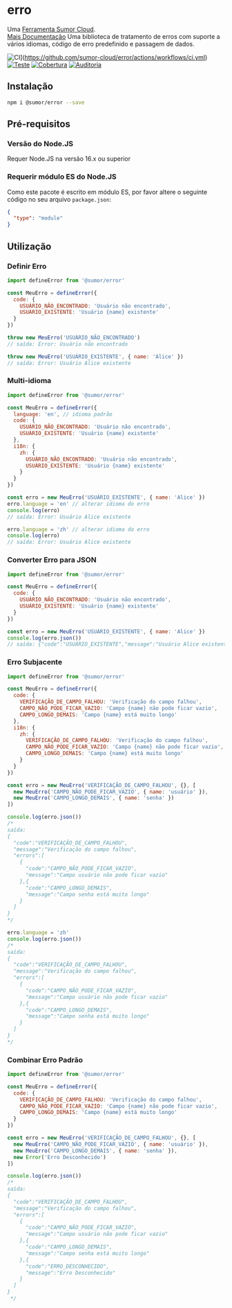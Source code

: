 # erro

Uma [Ferramenta Sumor Cloud](https://sumor.cloud).  
[Mais Documentação](https://sumor.cloud)
Uma biblioteca de tratamento de erros com suporte a vários idiomas, código de erro predefinido e passagem de dados.

![CI](https://github.com/sumor-cloud/error/actions/workflows/ci.yml/badge.svg)](https://github.com/sumor-cloud/error/actions/workflows/ci.yml)
[![Teste](https://github.com/sumor-cloud/error/actions/workflows/ut.yml/badge.svg)](https://github.com/sumor-cloud/error/actions/workflows/ut.yml)
[![Cobertura](https://github.com/sumor-cloud/error/actions/workflows/coverage.yml/badge.svg)](https://github.com/sumor-cloud/error/actions/workflows/coverage.yml)
[![Auditoria](https://github.com/sumor-cloud/error/actions/workflows/audit.yml/badge.svg)](https://github.com/sumor-cloud/error/actions/workflows/audit.yml)

## Instalação

```bash
npm i @sumor/error --save
```

## Pré-requisitos

### Versão do Node.JS

Requer Node.JS na versão 16.x ou superior

### Requerir módulo ES do Node.JS

Como este pacote é escrito em módulo ES, por favor altere o seguinte código no seu arquivo `package.json`:

```json
{
  "type": "module"
}
```

## Utilização

### Definir Erro

```js
import defineError from '@sumor/error'

const MeuErro = defineError({
  code: {
    USUÁRIO_NÃO_ENCONTRADO: 'Usuário não encontrado',
    USUÁRIO_EXISTENTE: 'Usuário {name} existente'
  }
})

throw new MeuErro('USUÁRIO_NÃO_ENCONTRADO')
// saída: Error: Usuário não encontrado

throw new MeuErro('USUÁRIO_EXISTENTE', { name: 'Alice' })
// saída: Error: Usuário Alice existente
```

### Multi-idioma

```js
import defineError from '@sumor/error'

const MeuErro = defineError({
  language: 'en', // idioma padrão
  code: {
    USUÁRIO_NÃO_ENCONTRADO: 'Usuário não encontrado',
    USUÁRIO_EXISTENTE: 'Usuário {name} existente'
  },
  i18n: {
    zh: {
      USUÁRIO_NÃO_ENCONTRADO: 'Usuário não encontrado',
      USUÁRIO_EXISTENTE: 'Usuário {name} existente'
    }
  }
})

const erro = new MeuErro('USUÁRIO_EXISTENTE', { name: 'Alice' })
erro.language = 'en' // alterar idioma do erro
console.log(erro)
// saída: Error: Usuário Alice existente

erro.language = 'zh' // alterar idioma do erro
console.log(erro)
// saída: Error: Usuário Alice existente
```

### Converter Erro para JSON

```js
import defineError from '@sumor/error'

const MeuErro = defineError({
  code: {
    USUÁRIO_NÃO_ENCONTRADO: 'Usuário não encontrado',
    USUÁRIO_EXISTENTE: 'Usuário {name} existente'
  }
})

const erro = new MeuErro('USUÁRIO_EXISTENTE', { name: 'Alice' })
console.log(erro.json())
// saída: {"code":"USUÁRIO_EXISTENTE","message":"Usuário Alice existente"}
```

### Erro Subjacente

```js
import defineError from '@sumor/error'

const MeuErro = defineError({
  code: {
    VERIFICAÇÃO_DE_CAMPO_FALHOU: 'Verificação do campo falhou',
    CAMPO_NÃO_PODE_FICAR_VAZIO: 'Campo {name} não pode ficar vazio',
    CAMPO_LONGO_DEMAIS: 'Campo {name} está muito longo'
  },
  i18n: {
    zh: {
      VERIFICAÇÃO_DE_CAMPO_FALHOU: 'Verificação do campo falhou',
      CAMPO_NÃO_PODE_FICAR_VAZIO: 'Campo {name} não pode ficar vazio',
      CAMPO_LONGO_DEMAIS: 'Campo {name} está muito longo'
    }
  }
})

const erro = new MeuErro('VERIFICAÇÃO_DE_CAMPO_FALHOU', {}, [
  new MeuErro('CAMPO_NÃO_PODE_FICAR_VAZIO', { name: 'usuário' }),
  new MeuErro('CAMPO_LONGO_DEMAIS', { name: 'senha' })
])

console.log(erro.json())
/* 
saída: 
{
  "code":"VERIFICAÇÃO_DE_CAMPO_FALHOU",
  "message":"Verificação do campo falhou",
  "errors":[
    {
      "code":"CAMPO_NÃO_PODE_FICAR_VAZIO",
      "message":"Campo usuário não pode ficar vazio"
    },{
      "code":"CAMPO_LONGO_DEMAIS",
      "message":"Campo senha está muito longo"
    }
  ]
}
*/

erro.language = 'zh'
console.log(erro.json())
/*
saída:
{
  "code":"VERIFICAÇÃO_DE_CAMPO_FALHOU",
  "message":"Verificação do campo falhou",
  "errors":[
    {
      "code":"CAMPO_NÃO_PODE_FICAR_VAZIO",
      "message":"Campo usuário não pode ficar vazio"
    },{
      "code":"CAMPO_LONGO_DEMAIS",
      "message":"Campo senha está muito longo"
    }
  ]
}
*/
```

### Combinar Erro Padrão

```js
import defineError from '@sumor/error'

const MeuErro = defineError({
  code: {
    VERIFICAÇÃO_DE_CAMPO_FALHOU: 'Verificação do campo falhou',
    CAMPO_NÃO_PODE_FICAR_VAZIO: 'Campo {name} não pode ficar vazio',
    CAMPO_LONGO_DEMAIS: 'Campo {name} está muito longo'
  }
})

const erro = new MeuErro('VERIFICAÇÃO_DE_CAMPO_FALHOU', {}, [
  new MeuErro('CAMPO_NÃO_PODE_FICAR_VAZIO', { name: 'usuário' }),
  new MeuErro('CAMPO_LONGO_DEMAIS', { name: 'senha' }),
  new Error('Erro Desconhecido')
])

console.log(erro.json())
/*
saída:
{
  "code":"VERIFICAÇÃO_DE_CAMPO_FALHOU",
  "message":"Verificação do campo falhou",
  "errors":[
    {
      "code":"CAMPO_NÃO_PODE_FICAR_VAZIO",
      "message":"Campo usuário não pode ficar vazio"
    },{
      "code":"CAMPO_LONGO_DEMAIS",
      "message":"Campo senha está muito longo"
    },{
      "code":"ERRO_DESCONHECIDO",
      "message":"Erro Desconhecido"
    }
  ]
}
 */
```  